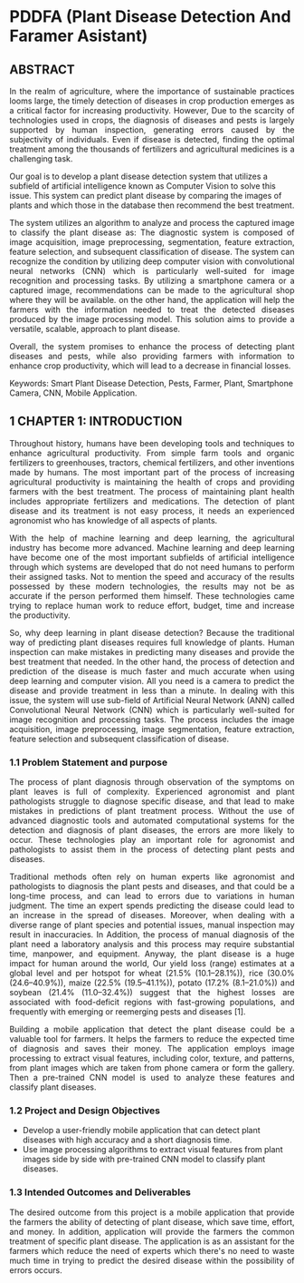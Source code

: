 # PDDFA (Plant Disease Detection And Faramer Asistant)


## ABSTRACT
<p align="justify">
In the realm of agriculture, where the importance of sustainable practices looms large, the timely detection of diseases in crop production emerges as a critical factor for increasing productivity. However, Due to the scarcity of technologies used in crops, the diagnosis of diseases and pests is largely supported by human inspection, generating errors caused by the subjectivity of individuals. Even if disease is detected, finding the optimal treatment among the thousands of fertilizers and agricultural medicines is a challenging task.
</p>
Our goal is to develop a plant disease detection system that utilizes a subfield of artificial intelligence known as Computer Vision to solve this issue. This system can predict plant disease by comparing the images of plants and which those in the database then recommend the best treatment.
</p>
<p align="justify">
The system utilizes an algorithm to analyze and process the captured image to classify the plant disease as: The diagnostic system is composed of image acquisition, image preprocessing, segmentation, feature extraction, feature selection, and subsequent classification of disease. The system can recognize the condition by utilizing deep computer vision with convolutional neural networks (CNN) which is particularly well-suited for image recognition and processing tasks.
By utilizing a smartphone camera or a captured image, recommendations can be made to the agricultural shop where they will be available. on the other hand, the application will help the farmers with the information needed to treat the detected diseases produced by the image processing model. This solution aims to provide a versatile, scalable, approach to plant disease.
</p>

<p align="justify">
Overall, the system promises to enhance the process of detecting plant diseases and pests, while also providing farmers with information to enhance crop productivity, which will lead to a decrease in financial losses.
</p>

Keywords: Smart Plant Disease Detection, Pests, Farmer, Plant, Smartphone Camera, CNN, Mobile Application. 

## 1 CHAPTER 1: INTRODUCTION


<p align="justify">
Throughout history, humans have been developing tools and techniques to enhance agricultural productivity. From simple farm tools and organic fertilizers to greenhouses, tractors, chemical fertilizers, and other inventions made by humans. The most important part of the process of increasing agricultural productivity is maintaining the health of crops and providing farmers with the best treatment. The process of maintaining plant health includes appropriate fertilizers and medications. The detection of plant disease and its treatment is not easy process, it needs an experienced agronomist who has knowledge of all aspects of plants. 
</p>
<p align="justify">
With the help of machine learning and deep learning, the agricultural industry has become more advanced. Machine learning and deep learning have become one of the most important subfields of artificial intelligence through which systems are developed that do not need humans to perform their assigned tasks. Not to mention the speed and accuracy of the results possessed by these modern technologies, the results may not be as accurate if the person performed them himself. These technologies came trying to replace human work to reduce effort, budget, time and increase the productivity.
</p>
<p align="justify">
So, why deep learning in plant disease detection? Because the traditional way of predicting plant diseases requires full knowledge of plants. Human inspection can make mistakes in predicting many diseases and provide the best treatment that needed. In the other hand, the process of detection and prediction of the disease is much faster and much accurate when using deep learning and computer vision. All you need is a camera to predict the disease and provide treatment in less than a minute. In dealing with this issue, the system will use sub-field of Artificial Neural Network (ANN) called Convolutional Neural Network (CNN) which is particularly well-suited for image recognition and processing tasks. The process includes the image acquisition, image preprocessing, image segmentation, feature extraction, feature selection and subsequent classification of disease.
</p>


### 1.1 Problem Statement and purpose
<p align="justify">
The process of plant diagnosis through observation of the symptoms on plant leaves is full of complexity. Experienced agronomist and plant pathologists struggle to diagnose specific disease, and that lead to make mistakes in predictions of plant treatment process. Without the use of advanced diagnostic tools and automated computational systems for the detection and diagnosis of plant diseases, the errors are more likely to occur. These technologies play an important role for agronomist and pathologists to assist them in the process of detecting plant pests and diseases. 
</p>
<p align="justify">
Traditional methods often rely on human experts like agronomist and pathologists to diagnosis the plant pests and diseases, and that could be a long-time process, and can lead to errors due to variations in human judgment. The time an expert spends predicting the disease could lead to an increase in the spread of diseases. Moreover, when dealing with a diverse range of plant species and potential issues, manual inspection may result in inaccuracies. In Addition, the process of manual diagnosis of the plant need a laboratory analysis and this process may require substantial time, manpower, and equipment. Anyway, the plant disease is a huge impact for human around the world,  Our yield loss (range) estimates at a global level and per hotspot for wheat (21.5% (10.1–28.1%)), rice (30.0% (24.6–40.9%)), maize (22.5% (19.5–41.1%)), potato (17.2% (8.1–21.0%)) and soybean (21.4% (11.0–32.4%)) suggest that the highest losses are associated with food-deficit regions with fast-growing populations, and frequently with emerging or reemerging pests and diseases [1].
</p>

<p align="justify">
Building a mobile application that detect the plant disease could be a valuable tool for farmers. It helps the farmers to reduce the expected time of diagnosis and saves their money. The application employs image processing to extract visual features, including color, texture, and patterns, from plant images which are taken from phone camera or form the gallery. Then a pre-trained CNN model is used to analyze these features and classify plant diseases. 
</p>


### 1.2 Project and Design Objectives
* Develop a user-friendly mobile application that can detect plant diseases with high accuracy and a short diagnosis time. 
* Use image processing algorithms to extract visual features from plant images side by side with pre-trained CNN model to classify plant diseases.

### 1.3 Intended Outcomes and Deliverables 
<p align="justify">
The desired outcome from this project is a mobile application that provide the farmers the ability of detecting of plant disease, which save time, effort, and money. In addition, application will provide the farmers the common treatment of specific plant disease. The application is as an assistant for the farmers which reduce the need of experts which there's no need to waste much time in trying to predict the desired disease within the possibility of errors occurs.
</p>

